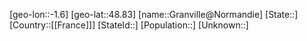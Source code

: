 ﻿---
location: [48.83,-1.6]
type: City
tags:
- geo/City


SpocWebEntityId: 30543
isDeleted: false
confidential: public

---
[geo-lon::-1.6]
[geo-lat::48.83]
[name::Granville@Normandie]
[State::]
[Country::[[France]]]
[StateId::]
[Population::]
[Unknown::]

